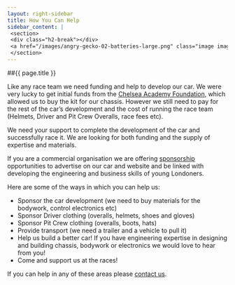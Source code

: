 ```yaml
---
layout: right-sidebar
title: How You Can Help
sidebar_content: |
 <section>
 <div class="h2-break"></div>
 <a href="/images/angry-gecko-02-batteries-large.png" class="image image-full" data-lighter data-width="1344" data-height="900"><img src="/images/angry-gecko-02-batteries.jpg" alt="Batteries" /></a>
 </section>
---
```

##{{ page.title }}

Like any race team we need funding and help to develop our car. We were very lucky to get initial funds from the [Chelsea Academy Foundation](http://chelsea-academy-foundation.org/), which allowed us to buy the kit for our chassis.  However we still need to pay for the rest of the car’s development and the cost of running the race team (Helmets, Driver and Pit Crew Overalls, race fees etc).

We need your support to complete the development of the car and successfully race it. We are looking for both funding and the supply of expertise and materials.

If you are a commercial organisation we are offering [sponsorship](/sponsors/) opportunities to advertise on our car and website and be linked with developing the engineering and business skills of young Londoners.

Here are some of the ways in which you can help us:

* Sponsor the car development (we need to buy materials for the bodywork, control electronics etc)
* Sponsor Driver clothing (overalls, helmets, shoes and gloves)
* Sponsor Pit Crew clothing (overalls, boots, hats)
* Provide transport (we need a trailer and a vehicle to pull it)
* Help us build a better car! If you have engineering expertise in designing and building chassis, bodywork or electronics we would love to hear from you!
* Come and support us at the races!

If you can help in any of these areas please [contact us](/contact/).